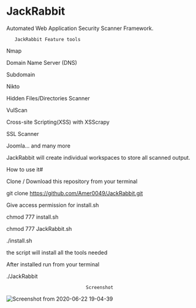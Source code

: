 # JackRabbit

Automated Web Application Security Scanner Framework.

       JackRabbit Feature tools
Nmap

Domain Name Server (DNS)

Subdomain

Nikto

Hidden Files/Directories Scanner

VulScan

Cross-site Scripting(XSS) with XSScrapy

SSL Scanner

Joomla... and many more 

JackRabbit will create individual workspaces to store all scanned output.

How to use it#

Clone / Download this repository from your terminal

git clone https://github.com/Amer0049/JackRabbit.git

Give access permission for install.sh

chmod 777 install.sh

chmod 777 JackRabbit.sh

./install.sh

the script will install all the tools needed 

After installed run from your terminal

./JackRabbit

                                   
                                 Screenshot

![Screenshot from 2020-06-22 19-04-39](https://user-images.githubusercontent.com/66759663/85347496-bf0c4c80-b4c6-11ea-9b9e-693e255070c4.png)



